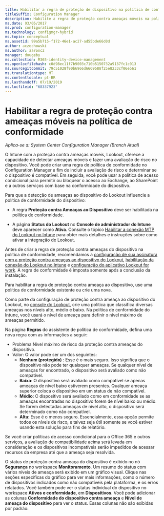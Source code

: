 ```yaml
---
title: Habilitar a regra de proteção de dispositivo na política de conformidade
titleSuffix: Configuration Manager
description: Habilite a regra de proteção contra ameaças móveis na política de conformidade do dispositivo.
ms.date: 03/05/2017
ms.prod: configuration-manager
ms.technology: configmgr-hybrid
ms.topic: conceptual
ms.assetid: 99a5b715-f172-46e1-ac27-ad55bde66d0d
author: aczechowski
ms.author: aaroncz
manager: dougeby
ms.collection: M365-identity-device-management
ms.openlocfilehash: c0d98ec11f7b9003c710b5150732a9137fc1c013
ms.sourcegitcommit: 79c51028f90b6966d6669588f25e8233cf06eb61
ms.translationtype: MT
ms.contentlocale: pt-BR
ms.lasthandoff: 07/19/2019
ms.locfileid: "68337923"
---
```

# <a name="enable-device-threat-protection-rule-in-the-compliance-policy"></a>Habilitar a regra de proteção contra ameaças móveis na política de conformidade

*Aplica-se a: System Center Configuration Manager (Branch Atual)*

O Intune com a proteção contra ameaças móveis, Lookout, oferece a capacidade de detectar ameaças móveis e fazer uma avaliação de risco no dispositivo. Você pode criar uma regra de política de conformidade no Configuration Manager a fim de incluir a avaliação de risco e determinar se o dispositivo é compatível. Em seguida, você pode usar a política de acesso condicional para permitir ou bloquear o acesso ao Exchange, ao SharePoint e a outros serviços com base na conformidade do dispositivo.

Para que a detecção de ameaças ao dispositivo do Lookout influencie a política de conformidade do dispositivo:

* A regra **Proteção contra Ameaças ao Dispositivo** deve ser habilitada na política de conformidade.

* A página **Status do Lookout** no **Console de administrador do Intune** deve aparecer como **Ativa**. Consulte o tópico [Habilitar a conexão MTP do Lookout no Intune](enable-lookout-connection-in-intune.md) para obter mais detalhes e instruções sobre como ativar a integração do Lookout.


Antes de criar a regra de proteção contra ameaças do dispositivo na política de conformidade, recomendamos a [configuração de sua assinatura com a proteção contra ameaças ao dispositivo do Lookout](set-up-your-subscription-with-lookout.md), [habilitação da conexão do Lookout no Intune](enable-lookout-connection-in-intune.md) e [configuração do aplicativo Lookout for work](configure-and-deploy-lookout-for-work-apps.md). A regra de conformidade é imposta somente após a conclusão da instalação.

Para habilitar a regra de proteção contra ameaça ao dispositivo, use uma política de conformidade existente ou crie uma nova.

Como parte da configuração de proteção contra ameaça ao dispositivo do Lookout, no [console do Lookout](https://aad.lookout.com), crie uma política que classifica diversas ameaças nos níveis alto, médio e baixo. Na política de conformidade do Intune, você usará o nível de ameaça para definir o nível máximo de ameaças permitido.

Na página **Regras** do assistente de política de conformidade, defina uma nova regra com as informações a seguir:
* Problema Nível máximo de risco da proteção contra ameaças do dispositivo.
* Valor: O valor pode ser um dos seguintes:
  * **Nenhum (protegido)** : Esse é o mais seguro. Isso significa que o dispositivo não pode ter quaisquer ameaças. Se qualquer nível de ameaças for encontrado, o dispositivo será avaliado como não compatível.
  * **Baixa**: O dispositivo será avaliado como compatível se apenas ameaças de nível baixo estiverem presentes. Qualquer ameaça superior coloca o dispositivo em um status de não compatível.
  * **Médio**: O dispositivo será avaliado como em conformidade se as ameaças encontradas no dispositivo forem de nível baixo ou médio. Se forem detectadas ameaças de nível alto, o dispositivo será determinado como não compatível.
  * **Alta**: Esse é o menos seguro. Essencialmente, essa opção permite todos os níveis de risco, e talvez seja útil somente se você estiver usando esta solução para fins de relatório.

Se você criar políticas de acesso condicional para o Office 365 e outros serviços, a avaliação de compatibilidade acima será levada em consideração e os dispositivos incompatíveis serão impedidos de acessar recursos da empresa até que a ameaça seja resolvida.

O status de proteção contra ameaça do dispositivo é exibido no nó **Segurança** no workspace **Monitoramento**.
Um resumo do status com vários níveis de ameaça será exibido em um gráfico visual. Clique nas seções específicas do gráfico para ver mais informações, como o número de dispositivos indicados como não compatíveis pela plataforma, e os erros relatados.
Você também pode ver o status individual do dispositivo no workspace **Ativos e conformidade**, em **Dispositivos**.  Você pode adicionar as colunas **Conformidade do dispositivo contra ameaça** e **Nível de ameaça do dispositivo** para ver o status.  Essas colunas não são exibidas por padrão.
